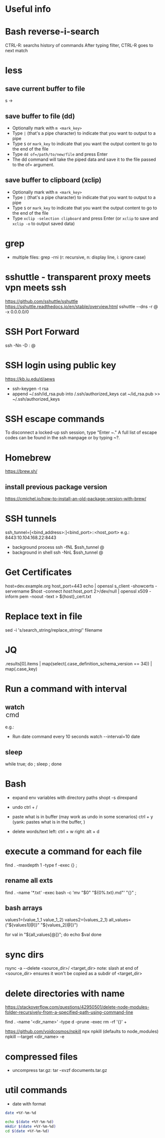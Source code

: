 # Useful info

# Bash reverse-i-search
CTRL-R: searchs history of commands
After typing filter, CTRL-R goes to next match

# less
## save current buffer to file
s -> <filename>

## save buffer to file (dd)
- Optionally mark with `m <mark_key>`
- Type `|` (that's a pipe character) to indicate that you want to output to a pipe
- Type `$` or `mark_key` to indicate that you want the output content to go to the end of the file
- Type `dd of=/path/to/new/file` and press Enter
- The dd command will take the piped data and save it to the file passed to the of= argument.

## save buffer to clipboard (xclip)
- Optionally mark with `m <mark_key>`
- Type `|` (that's a pipe character) to indicate that you want to output to a pipe
- Type `$` or `mark_key` to indicate that you want the output content to go to the end of the file
- Type `xclip -selection clipboard` and press Enter (or `xclip` to save and `xclip -o` to output saved data)

# grep
- multiple files: grep -rni (r: recursive, n: display line, i: ignore case)

# sshuttle - transparent proxy meets vpn meets ssh
https://github.com/sshuttle/sshuttle
https://sshuttle.readthedocs.io/en/stable/overview.html
sshuttle --dns -r <user>@<server> -x <server> 0.0.0.0/0

# SSH Port Forward
ssh -Nn -D :<port> <user>@<server>

# SSH login using public key
https://kb.iu.edu/d/aews
- ssh-keygen -t rsa
- append ~/.ssh/id_rsa.pub into <server>/.ssh/authorized_keys
cat ~/id_rsa.pub >> ~/.ssh/authorized_keys

# SSH escape commands
To disconnect a locked-up ssh session, type "Enter ~."
A full list of escape codes can be found in the ssh manpage or by typing ~?.

# Homebrew
https://brew.sh/

## install previous package version
https://cmichel.io/how-to-install-an-old-package-version-with-brew/

# SSH tunnels
ssh_tunnel=[<bind_address>:]<bind_port>:<host>:<host_port>
e.g.: 8443:10.104.168.22:8443

- background process
ssh -fNL $ssh_tunnel <user>@<server>
- background in shell
ssh -NnL $ssh_tunnel <user>@<server>


# Get Certificates
host=dev.example.org
host_port=443
echo | openssl s_client -showcerts -servername $host -connect $host:$host_port 2>/dev/null | openssl x509 -inform pem -noout -text > ${host}_cert.txt


# Replace text in file
sed -i 's/search_string/replace_string/' filename


# JQ
.results[0].items | map(select(.case_definition_schema_version == 34)) | map(.case_key)

# Run a command with interval
## watch <option> cmd
e.g.:
- Run date command every 10 seconds
watch --interval=10 date

## sleep
while true; do <cmd>; sleep <secs>; done

# Bash
- expand env variables with directory paths
shopt -s direxpand

- undo
ctrl + /
- paste what is in buffer (may work as undo in some scenarios)
ctrl + y (yank: pastes what is in the buffer, )
- delete words/text
left: ctrl + w
right: alt + d

# execute a command for each file
find . -maxdepth 1 -type f -exec <cmd> {} \;

## rename all exts
find . -name '*.txt' -exec bash -c 'mv "$0" "${0%.txt}.md"' "{}" \;

## bash arrays
values1=(value_1_1 value_1_2)
values2=(values_2_1)
all_values=("${values1[@]}" "${values_2[@]}")

for val in "${all_values[@]}";
do
  echo $val
done

# sync dirs
rsync -a --delete <source_dir>/ <target_dir>
note: slash at end of <source_dir> ensures it won't be copied as a subdir of <target_dir>

# delete directories with name
https://stackoverflow.com/questions/42950501/delete-node-modules-folder-recursively-from-a-specified-path-using-command-line

find . -name '<dir_name>' -type d -prune -exec rm -rf '{}' +

https://github.com/voidcosmos/npkill
npx npkill
(defaults to node_modules)
npkill --target <dir_name> -e

# compressed files
- uncompress
tar.gz: tar –xvzf documents.tar.gz

# util commands
- date with format
~~~bash
date +%Y-%m-%d

echo $(date +%Y-%m-%d)
mkdir $(date +%Y-%m-%d)
cd $(date +%Y-%m-%d)
~~~
